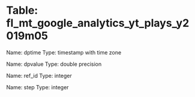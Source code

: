 Table: fl_mt_google_analytics_yt_plays_y2019m05
===============================================

Name: dptime
Type: timestamp with time zone

Name: dpvalue
Type: double precision

Name: ref_id
Type: integer

Name: step
Type: integer

